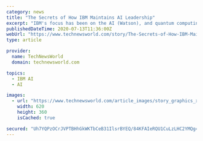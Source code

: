 ```yaml
---
category: news
title: "The Secrets of How IBM Maintains AI Leadership"
excerpt: "IBM's focus has been on the AI (Watson), and quantum computing efforts. I got an update on their AI efforts last week, and they have moved the ball a lot over the last few months. Let's talk about ..."
publishedDateTime: 2020-07-13T11:36:00Z
webUrl: "https://www.technewsworld.com/story/The-Secrets-of-How-IBM-Maintains-AI-Leadership-86752.html"
type: article

provider:
  name: TechNewsWorld
  domain: technewsworld.com

topics:
  - IBM AI
  - AI

images:
  - url: "https://www.technewsworld.com/article_images/story_graphics_xlarge/xl-2018-ai-brain-1.jpg"
    width: 620
    height: 360
    isCached: true

secured: "Uh7YQPzOCrJVPTBHhGkWKTbCeB31IlsrBYEQ/84KFAIeRQU1CuLzLHC2YMQg4FqqOEZqcEcNDF0LPMnZeSkoggmu80ttOYOskfdF/wMDMfLbX7LwnLA73sSjAWMx70gJpriytvqX4WVdDlOozTm7ZoXH01QDlFCWH5Y5Ylb1lYUw+liWu3ekmN5C8kw9E5PbXAPVlN7H9l3zgu7Lb9OXHN5/SXFohWvOhRmE1e3U/xX3rLH7sq1QT6nZaHaCAj3yiYWtO4LcsDlTdtjybBTsFh8uP0S7JAELjtES1gB+8gX7ViZbuVZVpNfL5c2ca1rUWUnHRo2IajT3c8ELIf4Wqw==;0nrfBkAmgz667W1P2zhfWw=="
---
```


